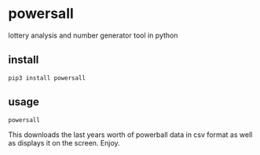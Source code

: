 # powersall

lottery analysis and number generator tool in python

## install

`pip3 install powersall`

## usage

`powersall`

This downloads the last years worth of powerball data in csv format as well as displays it on the screen. Enjoy.

